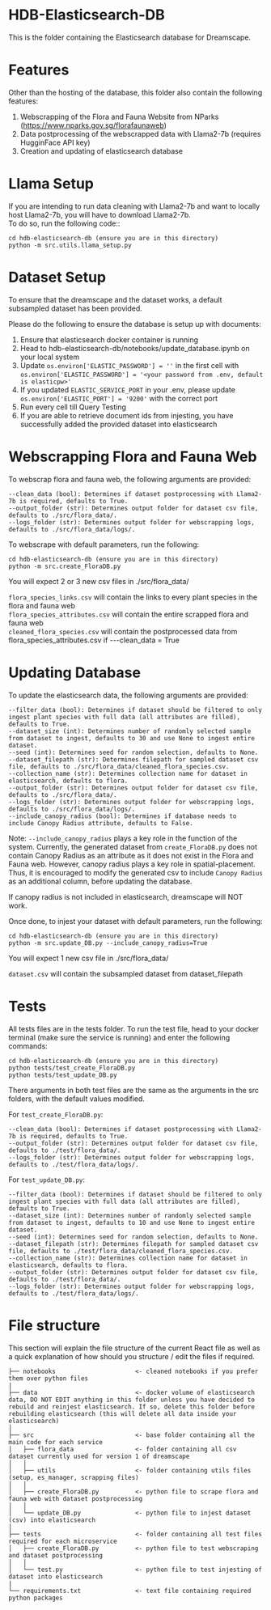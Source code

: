 # HDB-Elasticsearch-DB

This is the folder containing the Elasticsearch database for Dreamscape.

# Features
Other than the hosting of the database, this folder also contain the following features:
1. Webscrapping of the Flora and Fauna Website from NParks (https://www.nparks.gov.sg/florafaunaweb)
2. Data postprocessing of the webscrapped data with Llama2-7b (requires HugginFace API key)
3. Creation and updating of elasticsearch database

# Llama Setup
If you are intending to run data cleaning with Llama2-7b and want to locally host Llama2-7b, you will have to download Llama2-7b. <br>
To do so, run the following code::
```
cd hdb-elasticsearch-db (ensure you are in this directory)
python -m src.utils.llama_setup.py
```

# Dataset Setup
To ensure that the dreamscape and the dataset works, a default subsampled dataset has been provided. 

Please do the following to ensure the database is setup up with documents:
1. Ensure that elasticsearch docker container is running
2. Head to hdb-elasticsearch-db/notebooks/update_database.ipynb on your local system
3. Update `os.environ['ELASTIC_PASSWORD'] = ''` in the first cell with `os.environ['ELASTIC_PASSWORD'] = '<your password from .env, default is elasticpw>'`
4. If you updated `ELASTIC_SERVICE_PORT` in your .env, please update `os.environ['ELASTIC_PORT'] = '9200'` with the correct port
5. Run every cell till Query Testing
6. If you are able to retrieve document ids from injesting, you have successfully added the provided dataset into elasticsearch

# Webscrapping Flora and Fauna Web
To webscrap flora and fauna web, the following arguments are provided:
```
--clean_data (bool): Determines if dataset postprocessing with Llama2-7b is required, defaults to True.
--output_folder (str): Determines output folder for dataset csv file, defaults to ./src/flora_data/.
--logs_folder (str): Determines output folder for webscrapping logs, defaults to ./src/flora_data/logs/.
```
To webscrape with default parameters, run the following:
```
cd hdb-elasticsearch-db (ensure you are in this directory)
python -m src.create_FloraDB.py 
```
You will expect 2 or 3 new csv files in ./src/flora_data/

`flora_species_links.csv` will contain the links to every plant species in the flora and fauna web <br>
`flora_species_attributes.csv` will contain the entire scrapped flora and fauna web <br>
`cleaned_flora_species.csv` will contain the postprocessed data from flora_species_attributes.csv if ---clean_data = True

# Updating Database
To update the elasticsearch data, the following arguments are provided:
```
--filter_data (bool): Determines if dataset should be filtered to only ingest plant species with full data (all attributes are filled), defaults to True.
--dataset_size (int): Determines number of randomly selected sample from dataset to ingest, defaults to 30 and use None to ingest entire dataset. 
--seed (int): Determines seed for random selection, defaults to None.
--dataset_filepath (str): Determines filepath for sampled dataset csv file, defaults to ./src/flora_data/cleaned_flora_species.csv.
--collection_name (str): Determines collection name for dataset in elasticsearch, defaults to flora.
--output_folder (str): Determines output folder for dataset csv file, defaults to ./src/flora_data/.
--logs_folder (str): Determines output folder for webscrapping logs, defaults to ./src/flora_data/logs/.
--include_canopy_radius (bool): Determines if database needs to include Canopy Radius attribute, defaults to False.
```
Note: `--include_canopy_radius` plays a key role in the function of the system. Currently, the generated dataset from `create_FloraDB.py` does not contain Canopy Radius as an attribute as it does not exist in the Flora and Fauna web. However, canopy radius plays a key role in spatial-placement. Thus, it is encouraged to modify the generated csv to include `Canopy Radius` as an additional column, before updating the database.

If canopy radius is not included in elasticsearch, dreamscape will NOT work.

Once done, to injest your dataset with default parameters, run the following:
```
cd hdb-elasticsearch-db (ensure you are in this directory)
python -m src.update_DB.py --include_canopy_radius=True
```
You will expect 1 new csv file in ./src/flora_data/

`dataset.csv` will contain the subsampled dataset from dataset_filepath

# Tests
All tests files are in the tests folder. To run the test file, head to your docker terminal (make sure the service is running) and enter the following commands:
```
cd hdb-elasticsearch-db (ensure you are in this directory)
python tests/test_create_FloraDB.py
python tests/test_update_DB.py
```
There arguments in both test files are the same as the arguments in the src folders, with the default values modified.

For `test_create_FloraDB.py`: 
```
--clean_data (bool): Determines if dataset postprocessing with Llama2-7b is required, defaults to True.
--output_folder (str): Determines output folder for dataset csv file, defaults to ./test/flora_data/.
--logs_folder (str): Determines output folder for webscrapping logs, defaults to ./test/flora_data/logs/.
```

For `test_update_DB.py`:
```
--filter_data (bool): Determines if dataset should be filtered to only ingest plant species with full data (all attributes are filled), defaults to True.
--dataset_size (int): Determines number of randomly selected sample from dataset to ingest, defaults to 10 and use None to ingest entire dataset. 
--seed (int): Determines seed for random selection, defaults to None.
--dataset_filepath (str): Determines filepath for sampled dataset csv file, defaults to ./test/flora_data/cleaned_flora_species.csv.
--collection_name (str): Determines collection name for dataset in elasticsearch, defaults to flora.
--output_folder (str): Determines output folder for dataset csv file, defaults to ./test/flora_data/.
--logs_folder (str): Determines output folder for webscrapping logs, defaults to ./test/flora_data/logs/.
```

# File structure
This section will explain the file structure of the current React file as well as a quick explanation of how should you structure / edit the files if required.

```
├── notebooks                      <- cleaned notebooks if you prefer them over python files
|
├── data                           <- docker volume of elasticsearch data, DO NOT EDIT anything in this folder unless you have decided to rebuild and reinjest elasticsearch. If so, delete this folder before rebuilding elasticsearch (this will delete all data inside your elasticsearch)
│ 
├── src                            <- base folder containing all the main code for each service
│   ├── flora_data                 <- folder containing all csv dataset currently used for version 1 of dreamscape
│   │
│   ├── utils                      <- folder containing utils files (setup, es_manager, scrapping files)
│   │
│   ├── create_FloraDB.py          <- python file to scrape flora and fauna web with dataset postprocessing
│   │
│   └── update_DB.py               <- python file to injest dataset (csv) into elasticsearch
│
├── tests                          <- folder containing all test files required for each microservice
│   ├── create_FloraDB.py          <- python file to test webscraping and dataset postprocessing
│   │
│   └── test.py                    <- python file to test injesting of dataset into elasticsearch
|
└── requirements.txt               <- text file containing required python packages

```
